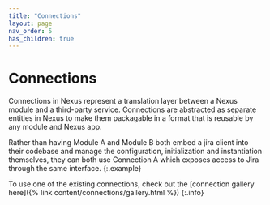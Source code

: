 ```yaml
---
title: "Connections"
layout: page
nav_order: 5
has_children: true
---
```

# Connections

Connections in Nexus represent a translation layer between a Nexus module and a third-party service.  Connections are abstracted as separate entities in Nexus to make them packagable in a format that is reusable by any module and Nexus app.

Rather than having Module A and Module B both embed a jira client into their codebase and manage the configuration, initialization and instantiation themselves, they can both use Connection A which exposes access to Jira through the same interface.
{:.example}

To use one of the existing connections, check out the [connection gallery here]({% link content/connections/gallery.html %})
{:.info}


